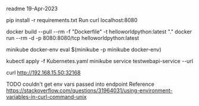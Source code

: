 readme
19-Apr-2023

pip install -r requirements.txt
Run
curl localhost:8080

docker build --pull --rm -f "Dockerfile" -t helloworldpython:latest "."
docker run --rm -d -p 8080:8080/tcp helloworldpython:latest 

minikube docker-env
eval $(minikube -p minikube docker-env)

kubectl apply -f Kubernetes.yaml
minikube service testwebapi-service --url

curl http://192.168.15.50:32168


TODO couldn't get env vars passed into endpoint
Reference
https://stackoverflow.com/questions/31964031/using-environment-variables-in-curl-command-unix